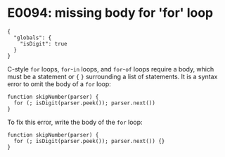 # E0094: missing body for 'for' loop

```config-for-examples
{
  "globals": {
    "isDigit": true
  }
}
```

C-style `for` loops, `for`-`in` loops, and `for`-`of` loops require a body,
which must be a statement or `{` `}` surrounding a list of statements. It is a
syntax error to omit the body of a `for` loop:

    function skipNumber(parser) {
      for (; isDigit(parser.peek()); parser.next())
    }

To fix this error, write the body of the `for` loop:

    function skipNumber(parser) {
      for (; isDigit(parser.peek()); parser.next()) {}
    }
